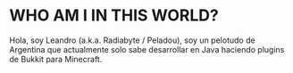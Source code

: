 # WHO AM I IN THIS WORLD?
Hola, soy Leandro (a.k.a. Radiabyte / Peladou), soy un pelotudo de Argentina que actualmente solo sabe desarrollar en Java haciendo plugins de Bukkit para Minecraft.
